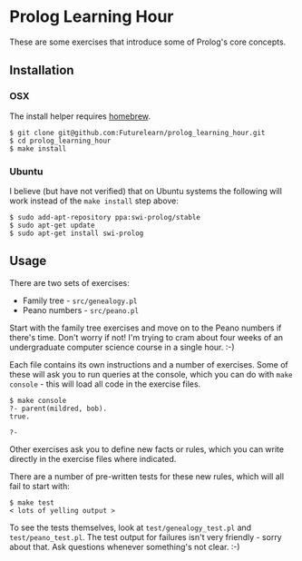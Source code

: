 # Prolog Learning Hour

These are some exercises that introduce some of Prolog's core concepts.

## Installation

### OSX

The install helper requires [homebrew](https://brew.sh/).

    $ git clone git@github.com:Futurelearn/prolog_learning_hour.git
    $ cd prolog_learning_hour
    $ make install

### Ubuntu

I believe (but have not verified) that on Ubuntu systems the following
will work instead of the `make install` step above:

    $ sudo add-apt-repository ppa:swi-prolog/stable
    $ sudo apt-get update
    $ sudo apt-get install swi-prolog

## Usage

There are two sets of exercises:

* Family tree - `src/genealogy.pl`
* Peano numbers - `src/peano.pl`

Start with the family tree exercises and move on to the Peano numbers if
there's time. Don't worry if not! I'm trying to cram about four weeks of
an undergraduate computer science course in a single hour. :-)

Each file contains its own instructions and a number of exercises. Some
of these will ask you to run queries at the console, which you can do
with `make console` - this will load all code in the exercise files.

    $ make console
    ?- parent(mildred, bob).
    true.

    ?-

Other exercises ask you to define new facts or rules, which you can
write directly in the exercise files where indicated.

There are a number of pre-written tests for these new rules, which will
all fail to start with:

    $ make test
    < lots of yelling output >

To see the tests themselves, look at `test/genealogy_test.pl` and
`test/peano_test.pl`. The test output for failures isn't very friendly -
sorry about that. Ask questions whenever something's not clear. :-)
